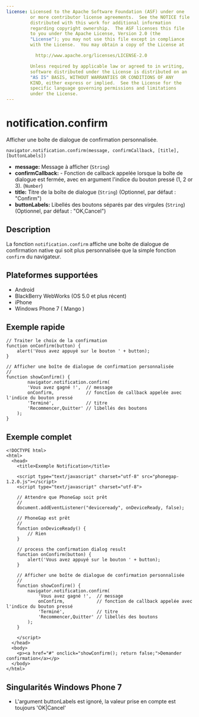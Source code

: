 ```yaml
---
license: Licensed to the Apache Software Foundation (ASF) under one
         or more contributor license agreements.  See the NOTICE file
         distributed with this work for additional information
         regarding copyright ownership.  The ASF licenses this file
         to you under the Apache License, Version 2.0 (the
         "License"); you may not use this file except in compliance
         with the License.  You may obtain a copy of the License at

           http://www.apache.org/licenses/LICENSE-2.0

         Unless required by applicable law or agreed to in writing,
         software distributed under the License is distributed on an
         "AS IS" BASIS, WITHOUT WARRANTIES OR CONDITIONS OF ANY
         KIND, either express or implied.  See the License for the
         specific language governing permissions and limitations
         under the License.
---
```


notification.confirm
====================

Afficher une boîte de dialogue de confirmation personnalisée.

    navigator.notification.confirm(message, confirmCallback, [title], [buttonLabels])

- __message:__ Message à afficher (`String`)
- __confirmCallback:__ - Fonction de callback appelée lorsque la boîte de dialogue est fermée, avec en argument l'indice du bouton pressé (1, 2 or 3). (`Number`)
- __title:__ Titre de la boîte de dialogue (`String`) (Optionnel, par défaut : "Confirm")
- __buttonLabels:__ Libellés des boutons séparés par des virgules (`String`) (Optionnel, par défaut : "OK,Cancel")
    
Description
-----------

La fonction `notification.confirm` affiche une boîte de dialogue de confirmation native qui soit plus personnalisée que la simple fonction `confirm` du navigateur.

Plateformes supportées
----------------------

- Android
- BlackBerry WebWorks (OS 5.0 et plus récent)
- iPhone
- Windows Phone 7 ( Mango )

Exemple rapide
--------------

	// Traiter le choix de la confirmation
	function onConfirm(button) {
		alert('Vous avez appuyé sur le bouton ' + button);
	}

    // Afficher une boîte de dialogue de confirmation personnalisée
    //
    function showConfirm() {
	        navigator.notification.confirm(
	        'Vous avez gagné !',  // message
	        onConfirm,            // fonction de callback appelée avec l'indice du bouton pressé
	        'Terminé',            // titre
	        'Recommencer,Quitter' // libellés des boutons
        );
    }
        
Exemple complet
---------------

    <!DOCTYPE html>
    <html>
      <head>
        <title>Exemple Notification</title>

        <script type="text/javascript" charset="utf-8" src="phonegap-1.2.0.js"></script>
        <script type="text/javascript" charset="utf-8">

        // Attendre que PhoneGap soit prêt
        //
        document.addEventListener("deviceready", onDeviceReady, false);

        // PhoneGap est prêt
        //
        function onDeviceReady() {
            // Rien
        }
    
		// process the confirmation dialog result
		function onConfirm(button) {
			alert('Vous avez appuyé sur le bouton ' + button);
		}

        // Afficher une boîte de dialogue de confirmation personnalisée
        //
        function showConfirm() {
            navigator.notification.confirm(
		        'Vous avez gagné !',  // message
		        onConfirm,            // fonction de callback appelée avec l'indice du bouton pressé
		        'Terminé',            // titre
		        'Recommencer,Quitter' // libellés des boutons
            );
        }
    
        </script>
      </head>
      <body>
        <p><a href="#" onclick="showConfirm(); return false;">Demander confirmation</a></p>
      </body>
    </html>

Singularités Windows Phone 7
----------------------------

- L'argument buttonLabels est ignoré, la valeur prise en compte est toujours 'OK|Cancel'
